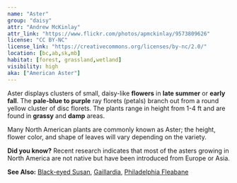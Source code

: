 ```yaml
---
name: "Aster"
group: "daisy"
attr: "Andrew McKinlay"
attr_link: "https://www.flickr.com/photos/apmckinlay/9573809626"
license: "CC BY-NC"
license_link: "https://creativecommons.org/licenses/by-nc/2.0/"
location: [bc,ab,sk,mb]
habitat: [forest, grassland,wetland]
visibility: high
aka: ["American Aster"]
---
```

Aster displays clusters of small, daisy-like **flowers** in **late summer** or **early fall**. The **pale-blue to purple** ray florets (petals) branch out from a round yellow cluster of disc florets. The plants range in height from 1-4 ft and are found in **grassy** and **damp** areas.

Many North American plants are commonly known as Aster; the height, flower color, and shape of leaves will vary depending on the variety. 

**Did you know?** Recent research indicates that most of the asters growing in North America are not native but have been introduced from Europe or Asia.

<!-- generated, do not edit -->
**See Also:**
[Black-eyed Susan](/plants/blackesus),
[Gaillardia](/plants/gaillard),
[Philadelphia Fleabane](/plants/philflea)
